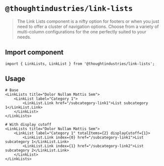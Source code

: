 # `@thoughtindustries/link-lists`

> The Link Lists component is a nifty option for footers or when you just need to offer a cluster of navigation options. Choose from a variety of multi-column configurations for the one perfectly suited to your needs.

## Import component

```
import { LinkLists, LinkList } from '@thoughtindustries/link-lists';
```

## Usage

```
# Base
<LinkLists title="Dolor Nullam Mattis Sem">
    <LinkList label="Category 1">
        <LinkList.Link href="/subcategory-link1">List subcategory 1</LinkList.Link>
    </LinkList>
</LinkLists>

# With display cutoff
<LinkLists title="Dolor Nullam Mattis Sem">
    <LinkList label="Category 1" totalItems={2} displayCutoff={1}>
        <LinkList.Link index={0} href="/subcategory-link1">List subcategory 1</LinkList.Link>
        <LinkList.Link index={1} href="/subcategory-link2">List subcategory 2</LinkList.Link>
    </LinkList>
</LinkLists>
```
